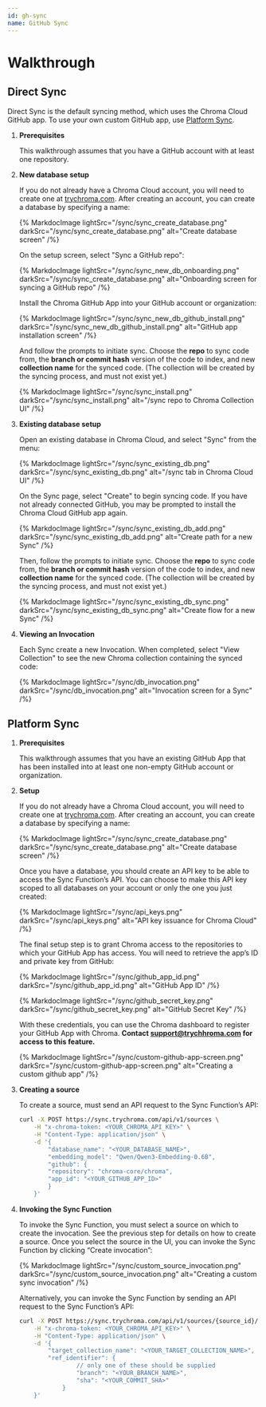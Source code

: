 ```yaml
---
id: gh-sync
name: GitHub Sync
---
```


# Walkthrough

## Direct Sync

Direct Sync is the default syncing method, which uses the Chroma Cloud GitHub app. To use your own custom GitHub app, use [Platform Sync](/cloud/sync/overview#platform-sync).

1. **Prerequisites**

    This walkthrough assumes that you have a GitHub account with at least one repository.

2. **New database setup**

    If you do not already have a Chroma Cloud account, you will need to create one at [trychroma.com](https://www.trychroma.com). After creating an account, you can create a database by specifying a name:

    {% MarkdocImage lightSrc="/sync/sync_create_database.png" darkSrc="/sync/sync_create_database.png" alt="Create database screen" /%}

    On the setup screen, select "Sync a GitHub repo":

    {% MarkdocImage lightSrc="/sync/sync_new_db_onboarding.png" darkSrc="/sync/sync_create_database.png" alt="Onboarding screen for syncing a GitHub repo" /%}

    Install the Chroma GitHub App into your GitHub account or organization:

    {% MarkdocImage lightSrc="/sync/sync_new_db_github_install.png" darkSrc="/sync/sync_new_db_github_install.png" alt="GitHub app installation screen" /%}

    And follow the prompts to initiate sync. Choose the **repo** to sync code from, the **branch or commit hash** version of the code to index, and new **collection name** for the synced code. (The collection will be created by the syncing process, and must not exist yet.)

    {% MarkdocImage lightSrc="/sync/sync_install.png" darkSrc="/sync/sync_install.png" alt="/sync repo to Chroma Collection UI" /%}


3. **Existing database setup**

    Open an existing database in Chroma Cloud, and select "Sync" from the menu:

    {% MarkdocImage lightSrc="/sync/sync_existing_db.png" darkSrc="/sync/sync_existing_db.png" alt="/sync tab in Chroma Cloud UI" /%}


    On the Sync page, select "Create" to begin syncing code. If you have not already connected GitHub, you may be prompted to install the Chroma Cloud GitHub app again.

    {% MarkdocImage lightSrc="/sync/sync_existing_db_add.png" darkSrc="/sync/sync_existing_db_add.png" alt="Create path for a new Sync" /%}

    Then, follow the prompts to initiate sync. Choose the **repo** to sync code from, the **branch or commit hash** version of the code to index, and new **collection name** for the synced code. (The collection will be created by the syncing process, and must not exist yet.)

    {% MarkdocImage lightSrc="/sync/sync_existing_db_sync.png" darkSrc="/sync/sync_existing_db_sync.png" alt="Create flow for a new Sync" /%}


4. **Viewing an Invocation**

    Each Sync create a new Invocation. When completed, select "View Collection" to see the new Chroma collection containing the synced code:

    {% MarkdocImage lightSrc="/sync/db_invocation.png" darkSrc="/sync/db_invocation.png" alt="Invocation screen for a Sync" /%}


## Platform Sync

1. **Prerequisites**

    This walkthrough assumes that you have an existing GitHub App that has been installed into at least one non-empty GitHub account or organization.

2. **Setup**

    If you do not already have a Chroma Cloud account, you will need to create one at [trychroma.com](https://www.trychroma.com). After creating an account, you can create a database by specifying a name:

    {% MarkdocImage lightSrc="/sync/sync_create_database.png" darkSrc="/sync/sync_create_database.png" alt="Create database screen" /%}

    Once you have a database, you should create an API key to be able to access the Sync Function’s API. You can choose to make this API key scoped to all databases on your account or only the one you just created:

    {% MarkdocImage lightSrc="/sync/api_keys.png" darkSrc="/sync/api_keys.png" alt="API key issuance for Chroma Cloud" /%}

    The final setup step is to grant Chroma access to the repositories to which your GitHub App has access. You will need to retrieve the app’s ID and private key from GitHub:

    {% MarkdocImage lightSrc="/sync/github_app_id.png" darkSrc="/sync/github_app_id.png" alt="GitHub App ID" /%}

    {% MarkdocImage lightSrc="/sync/github_secret_key.png" darkSrc="/sync/github_secret_key.png" alt="GitHub Secret Key" /%}

    With these credentials, you can use the Chroma dashboard to register your GitHub App with Chroma. **Contact [support@trychhroma.com](mailto:support@trychroma.com) for access to this feature.**

    {% MarkdocImage lightSrc="/sync/custom-github-app-screen.png" darkSrc="/sync/custom-github-app-screen.png" alt="Creating a custom github app" /%}

3. **Creating a source**

    To create a source, must send an API request to the Sync Function’s API:

    ```bash
    curl -X POST https://sync.trychroma.com/api/v1/sources \
        -H "x-chroma-token: <YOUR_CHROMA_API_KEY>" \
        -H "Content-Type: application/json" \
        -d '{
            "database_name": "<YOUR_DATABASE_NAME>",
            "embedding_model": "Qwen/Qwen3-Embedding-0.6B",
            "github": {
            "repository": "chroma-core/chroma",
            "app_id": "<YOUR_GITHUB_APP_ID>"
            }
        }'
    ```

4. **Invoking the Sync Function**

    To invoke the Sync Function, you must select a source on which to create the invocation. See the previous step for details on how to create a source. Once you select the source in the UI, you can invoke the Sync Function by clicking “Create invocation”:

    {% MarkdocImage lightSrc="/sync/custom_source_invocation.png" darkSrc="/sync/custom_source_invocation.png" alt="Creating a custom sync invocation" /%}

    Alternatively, you can invoke the Sync Function by sending an API request to the Sync Function’s API:

    ```bash
    curl -X POST https://sync.trychroma.com/api/v1/sources/{source_id}/invocations \
        -H "x-chroma-token: <YOUR_CHROMA_API_KEY>" \
        -H "Content-Type: application/json" \
        -d '{
            "target_collection_name": "<YOUR_TARGET_COLLECTION_NAME>",
            "ref_identifier": {
                    // only one of these should be supplied
                    "branch": "<YOUR_BRANCH_NAME>",
                    "sha": "<YOUR_COMMIT_SHA>"
                }
        }'
    ```
